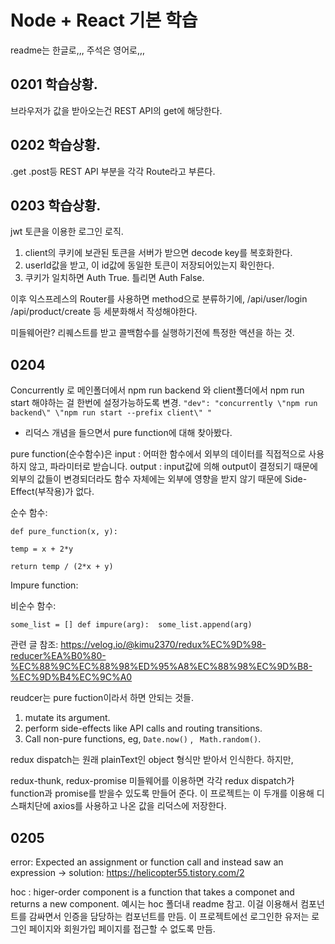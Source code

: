# Node + React 기본 학습

readme는 한글로,,, 주석은 영어로,,,

## 0201 학습상황.

브라우저가 값을 받아오는건 REST API의 get에 해당한다.

## 0202 학습상황.

.get .post등 REST API 부분을 각각 Route라고 부른다.

## 0203 학습상황.

jwt 토큰을 이용한 로그인 로직.

1. client의 쿠키에 보관된 토큰을 서버가 받으면 decode key를 복호화한다.
2. userId값을 받고, 이 id값에 동일한 토큰이 저장되어있는지 확인한다.
3. 쿠키가 일치하면 Auth True. 틀리면 Auth False.

이후 익스프레스의 Router를 사용하면 method으로 분류하기에,
/api/user/login
/api/product/create 등 세분화해서 작성해야한다.

미들웨어란? 리퀘스트를 받고 콜백함수를 실행하기전에 특정한 액션을 하는 것.

## 0204

Concurrently 로 메인폴더에서 npm run backend 와 client폴더에서 npm run start 해야하는 걸 한번에 설정가능하도록 변경.
`"dev": "concurrently \"npm run backend\" \"npm run start --prefix client\" "`

-   리덕스 개념을 들으면서 pure function에 대해 찾아봤다.

pure function(순수함수)은
input : 어떠한 함수에서 외부의 데이터를 직접적으로 사용하지 않고, 파라미터로 받습니다.
output : input값에 의해 output이 결정되기 때문에 외부의 값들이 변경되더라도 함수 자체에는 외부에 영향을 받지 않기 때문에 Side-Effect(부작용)가 없다.

순수 함수:

```
def pure_function(x, y):

temp = x + 2*y

return temp / (2*x + y)
```

Impure function:

비순수 함수:

```
some_list = [] def impure(arg):  some_list.append(arg)
```

관련 글 참조: https://velog.io/@kimu2370/redux%EC%9D%98-reducer%EA%B0%80-%EC%88%9C%EC%88%98%ED%95%A8%EC%88%98%EC%9D%B8-%EC%9D%B4%EC%9C%A0

reudcer는 pure fuction이라서 하면 안되는 것들.

1. mutate its argument.
2. perform side-effects like API calls and routing transitions.
3. Call non-pure functions, eg, `Date.now()` , ` Math.random()`.

redux dispatch는 원래 plainText인 object 형식만 받아서 인식한다. 하지만,

redux-thunk, redux-promise 미들웨어를 이용하면 각각 redux dispatch가 function과 promise를 받을수 있도록 만들어 준다.
이 프로젝트는 이 두개를 이용해 디스패치단에 axios를 사용하고 나온 값을 리덕스에 저장한다.

## 0205

error: Expected an assignment or function call and instead saw an expression
-> solution: https://helicopter55.tistory.com/2

hoc : higer-order component is a function that takes a componet and returns a new component. 예시는 hoc 폴더내 readme 참고.
이걸 이용해서 컴포넌트를 감싸면서 인증을 담당하는 컴포넌트를 만듬.
이 프로젝트에선 로그인한 유저는 로그인 페이지와 회원가입 페이지를 접근할 수 없도록 만듬.
